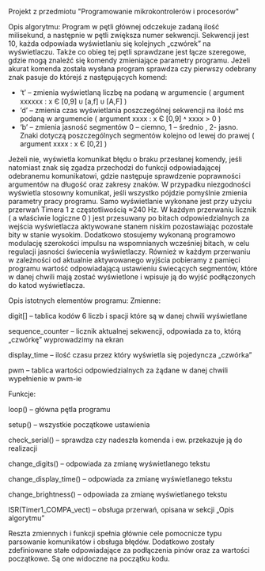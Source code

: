 Projekt z przedmiotu "Programowanie mikrokontrolerów i procesorów"

Opis algorytmu:
Program w pętli głównej odczekuje zadaną ilość milisekund, a następnie w pętli zwiększa numer sekwencji. Sekwencji jest 10, każda odpowiada wyświetlaniu się kolejnych „czwórek” na wyświetlaczu. Także co obieg tej pętli sprawdzane jest łącze szeregowe, gdzie mogą znaleźć się komendy zmieniające parametry programu. Jeżeli akurat komenda została wysłana program sprawdza czy pierwszy odebrany znak pasuje do którejś z następujących komend:
- ‘t’ – zmienia wyświetlaną liczbę na podaną w argumencie ( argument xxxxxx : x Є [0,9] ᴜ [a,f] ᴜ [A,F] )
- ‘d’ – zmienia czas wyświetlania poszczególnej sekwencji na ilość ms podaną w argumencie                                   ( argument xxxx : x Є [0,9] ˄ xxxx > 0 )
- ‘b’ – zmienia jasność segmentów 0 – ciemno, 1 – średnio , 2- jasno. Znaki dotyczą poszczególnych segmentów kolejno od lewej do prawej ( argument xxxx : x Є [0,2] )


Jeżeli nie, wyświetla komunikat błędu o braku przesłanej komendy, jeśli natomiast znak się zgadza przechodzi do funkcji odpowiadającej odebranemu komunikatowi, gdzie następuje sprawdzenie poprawności argumentów na długość oraz zakresy znaków. W przypadku niezgodności wyświetla stosowny komunikat, jeśli wszystko pójdzie pomyślnie zmienia parametry pracy programu.
Samo wyświetlanie wykonane jest przy użyciu przerwań Timera 1 z częstotliwością ≈240 Hz. W każdym przerwaniu licznik ( a właściwie logiczne 0 ) jest przesuwany po bitach odpowiedzialnych za wejścia wyświetlacza aktywowane stanem niskim pozostawiając pozostałe bity w stanie wysokim. Dodatkowo stosujemy wykonaną programowo modulację szerokości impulsu na wspomnianych wcześniej bitach, w celu regulacji jasności świecenia wyświetlaczy. Również w każdym przerwaniu w zależności od aktualnie aktywowanego wyjścia pobieramy z pamięci programu wartość odpowiadającą ustawieniu świecących segmentów, które w danej chwili mają zostać wyświetlone i wpisuje ją do wyjść podłączonych do katod wyświetlacza.



Opis istotnych elementów programu:
Zmienne:

digit[] – tablica kodów 6 liczb i spacji które są w danej chwili wyświetlane

sequence_counter – licznik aktualnej sekwencji, odpowiada za to, którą „czwórkę” wyprowadzimy na ekran

display_time – ilość czasu przez który wyświetla się pojedyncza „czwórka”

pwm – tablica wartości odpowiedzialnych za żądane w danej chwili wypełnienie w pwm-ie

Funkcje:

loop() – główna pętla programu

setup() – wszystkie początkowe ustawienia

check_serial() – sprawdza czy nadeszła komenda i ew. przekazuje ją do realizacji

change_digits() – odpowiada za zmianę wyświetlanego tekstu

change_display_time() – odpowiada za zmianę wyświetlanego tekstu

change_brightness() – odpowiada za zmianę wyświetlanego tekstu

ISR(Timer1_COMPA_vect) – obsługa przerwań, opisana w sekcji „Opis algorytmu”

Reszta zmiennych i funkcji spełnia głównie cele pomocnicze typu parsowanie komunikatów i obsługa błędów. Dodatkowo zostały zdefiniowane stałe odpowiadające za podłączenia pinów oraz za wartości początkowe. Są one widoczne na początku kodu.
